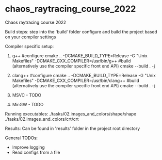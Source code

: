 # chaos_raytracing_course_2022
Chaos raytracing course 2022

Build steps:
step into the 'build' folder
configure and build the project based on your compiler settings

Compiler specific setup:
1) g++
#configure
cmake .. -DCMAKE_BUILD_TYPE=Release -G "Unix Makefiles" -DCMAKE_CXX_COMPILER=/usr/bin/g++
#build (alternatively use the compiler specific front end API)
cmake --build . -j

2) clang++
#configure
cmake .. -DCMAKE_BUILD_TYPE=Release -G "Unix Makefiles" -DCMAKE_CXX_COMPILER=/usr/bin/clang++
#build (alternatively use the compiler specific front end API)
cmake --build . -j

3) MSVC - TODO
4) MinGW - TODO

Running executables:
./tasks/02.images_and_colors/shape/shape
./tasks/02.images_and_colors/crt/crt

Results:
Can be found in 'results' folder in the project root directory

General TODOs:
- Improve logging
- Read configs from a file